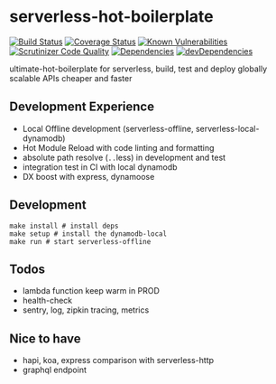 # serverless-hot-boilerplate

[![Build Status](https://travis-ci.org/zhenyulin/serverless-hot-boilerplate.svg?branch=master)](https://travis-ci.org/zhenyulin/serverless-hot-boilerplate)
[![Coverage Status](https://coveralls.io/repos/github/zhenyulin/serverless-hot-boilerplate/badge.svg?branch=master)](https://coveralls.io/github/zhenyulin/serverless-hot-boilerplate?branch=master)
[![Known Vulnerabilities](https://snyk.io/test/github/zhenyulin/serverless-hot-boilerplate/badge.svg)](https://snyk.io/test/github/zhenyulin/serverless-hot-boilerplate)
[![Scrutinizer Code Quality](https://scrutinizer-ci.com/g/zhenyulin/serverless-hot-boilerplate/badges/quality-score.png?b=master)](https://scrutinizer-ci.com/g/zhenyulin/serverless-hot-boilerplate/?branch=master)
[![Dependencies](https://david-dm.org/zhenyulin/serverless-hot-boilerplate.svg)](https://david-dm.org/zhenyulin/serverless-hot-boilerplate)
[![devDependencies](https://david-dm.org/zhenyulin/serverless-hot-boilerplate/dev-status.svg)](https://david-dm.org/zhenyulin/serverless-hot-boilerplate?type=dev)

ultimate-hot-boilerplate for serverless, build, test and deploy globally scalable APIs cheaper and faster

## Development Experience
* Local Offline development (serverless-offline, serverless-local-dynamodb)
* Hot Module Reload with code linting and formatting
* absolute path resolve (`..`less) in development and test
* integration test in CI with local dynamodb
* DX boost with express, dynamoose

## Development

```shell
make install # install deps
make setup # install the dynamodb-local
make run # start serverless-offline
```

## Todos
* lambda function keep warm in PROD
* health-check
* sentry, log, zipkin tracing, metrics

## Nice to have
* hapi, koa, express comparison with serverless-http
* graphql endpoint
